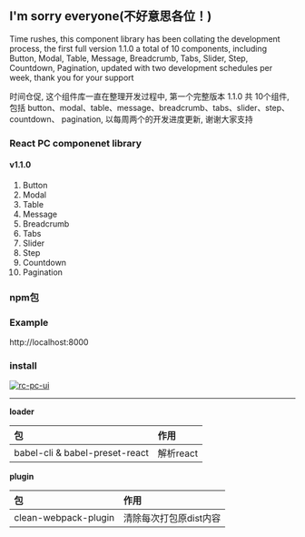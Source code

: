 ## I'm sorry everyone(不好意思各位！)
Time rushes, this component library has been collating the development process, the first full version 1.1.0 a total of 10 components, including
Button, Modal, Table, Message, Breadcrumb, Tabs, Slider, Step, Countdown,
Pagination, updated with two development schedules per week, thank you for your support

时间仓促, 这个组件库一直在整理开发过程中, 第一个完整版本 1.1.0 共 10个组件, 包括
button、modal、table、message、breadcrumb、tabs、slider、step、countdown、
pagination, 以每周两个的开发进度更新, 谢谢大家支持


### React PC componenet library
#### v1.1.0
1. Button
2. Modal
3. Table
4. Message
5. Breadcrumb
6. Tabs
7. Slider
8. Step
9. Countdown
10. Pagination

### npm包
### Example

http://localhost:8000

### install

[![rc-pc-ui](https://nodei.co/npm/rc-pc-ui.png)](https://www.npmjs.com/package/react-pc-ui)

***
**loader**  <br />

包 | 作用
:---- | :----
babel-cli & babel-preset-react | 解析react

**plugin**  <br />

包 | 作用
:---- | :----
clean-webpack-plugin | 清除每次打包原dist内容

